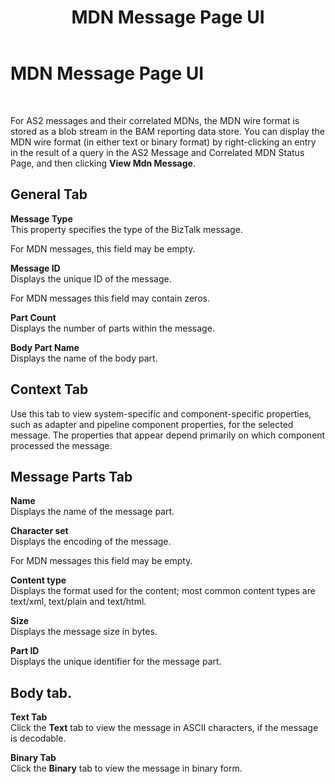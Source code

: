 ﻿---
title: MDN Message Page UI
TOCTitle: MDN Message Page UI
ms:assetid: 51c991ed-0878-47c3-9a9b-d7f79d1180a7
ms:mtpsurl: https://msdn.microsoft.com/library/Bb246099(v=BTS.80)
ms:contentKeyID: 51528023
ms.date: 08/30/2017
mtps_version: v=BTS.80
f1_keywords:
- bts10.edir2.status.MDN.wire
---

# MDN Message Page UI

 

For AS2 messages and their correlated MDNs, the MDN wire format is stored as a blob stream in the BAM reporting data store. You can display the MDN wire format (in either text or binary format) by right-clicking an entry in the result of a query in the AS2 Message and Correlated MDN Status Page, and then clicking **View Mdn Message**.

## General Tab

**Message Type**  
This property specifies the type of the BizTalk message.

For MDN messages, this field may be empty.

**Message ID**  
Displays the unique ID of the message.

For MDN messages this field may contain zeros.

**Part Count**  
Displays the number of parts within the message.

**Body Part Name**  
Displays the name of the body part.

## Context Tab

Use this tab to view system-specific and component-specific properties, such as adapter and pipeline component properties, for the selected message. The properties that appear depend primarily on which component processed the message.

## Message Parts Tab

**Name**  
Displays the name of the message part.

**Character set**  
Displays the encoding of the message.

For MDN messages this field may be empty.

**Content type**  
Displays the format used for the content; most common content types are text/xml, text/plain and text/html.

**Size**  
Displays the message size in bytes.

**Part ID**  
Displays the unique identifier for the message part.

## Body tab.

**Text Tab**  
Click the **Text** tab to view the message in ASCII characters, if the message is decodable.

**Binary Tab**  
Click the **Binary** tab to view the message in binary form.

